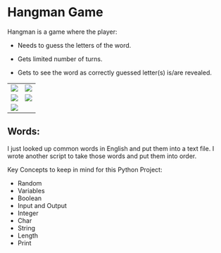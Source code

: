 # Hangman Game

Hangman is a game where the player:

* Needs to guess the letters of the word.

* Gets limited number of turns.

* Gets to see the word as correctly guessed letter(s) is/are revealed.

<table border=0>
  <tr>
    <td align="center">
      <img src="https://user-images.githubusercontent.com/32167236/96036341-f346b700-0e81-11eb-9c7a-369b7961d9e8.png">
    </td>
    <td align="center">
      <img src="https://user-images.githubusercontent.com/32167236/96036623-5a646b80-0e82-11eb-839d-5f188ffb9829.png">
    </td>
  </tr>
  <tr>
    <td align="center">
      <img src="https://user-images.githubusercontent.com/32167236/96036723-7f58de80-0e82-11eb-8daa-781017b3c9af.png">
    </td>
    <td align="center">
      <img src="https://user-images.githubusercontent.com/32167236/96036831-a44d5180-0e82-11eb-8219-95de3a88fe76.png">
    </td>
  </tr>
   <tr>
    <td align="center">
      <img src="https://user-images.githubusercontent.com/32167236/96037087-fbebbd00-0e82-11eb-9bae-2cc6d49c7cda.png">
    </td>
  </tr>
</table>

## Words:
I just looked up common words in English and put them into a text file.
I wrote another script to take those words and put them into order.


Key Concepts to keep in mind for this Python Project:
* Random
* Variables
* Boolean
* Input and Output
* Integer
* Char
* String
* Length
* Print
